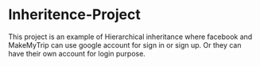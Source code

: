 # Inheritence-Project

This project is an example of Hierarchical inheritance where facebook and MakeMyTrip can use google account for sign in or sign up.
Or they can have their own account for login purpose.

